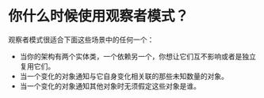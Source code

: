# 你什么时候使用观察者模式？

观察者模式很适合下面这些场景中的任何一个：

* 当你的架构有两个实体类，一个依赖另一个，你想让它们互不影响或者是独立复用它们。
* 当一个变化的对象通知与它自身变化相关联的那些未知数量的对象。
* 当一个变化的对象通知其他对象时无须假定这些对象是谁。